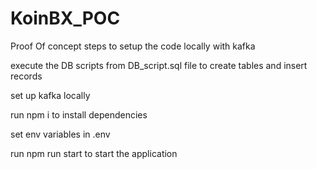# KoinBX_POC
Proof Of concept 
steps to setup the code locally with kafka

execute the DB scripts from DB_script.sql file to create tables and insert records

set up kafka locally

run npm i to install dependencies 

set env variables in .env

run npm run start to start the application
